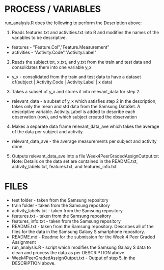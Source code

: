  # PROCESS / VARIABLES
 run_analysis.R does the following to perform the Description above:
 1. Reads features.txt and activities.txt into R and modifies the names of the variables to be descriptive.
 * features - "Feature.Col","Feature.Measurement"
 * activities - "Activity.Code","Activity.Label"
 2. Reads the subject.txt, x.txt, and y.txt from the train and test data and consolidates them into one variable y_x
 * y_x - consolidated from the train and test data to have a dataset of(subject | Activity.Code | Activity.Label | x data)
 3. Takes a subset of y_x and stores it into relevant_data for step 2.
 * relevant_data - a subset of y_x which satisfies step 2 in the description, takes only the mean and std data from the Samsung DataSet. A descriptive variable. Activity.Label is added to describe each observation (row), and which subject created the observation
 4. Makes a separate data frame relevant_data_ave which takes the average of the data per subject and activity.
 * relevant_data_ave - the average measurements per subject and activity done.
 5. Outputs relevant_data_ave into a file Week4PeerGradedAssignOutput.txt
Note: Details on the data set are contained in the README.txt, activity_labels.txt, features.txt, and features_info.txt 
  # FILES
 * test folder - taken from the Samsung repository
 * train folder - taken from the Samsung repository 
 * activity_labels.txt - taken from the Samsung repository
 * features.txt - taken from the Samsung repository
 * features_info.txt - taken from the Samsung repository
 * README.txt - taken from the Samsung repository. Describes all of the files for the data in the Samsung Galaxy S smartphone repository.
 * README.md - Readme for the submission for the Week 4 Peer Graded Assignment
 * run_analysis.R - script which modifies the Samsung Galaxy S data to clean and process the data as per DESCRIPTION above.
 * Week4PeerGradedAssignOutput.txt - Output of step 5, in the DESCRIPTION above.
